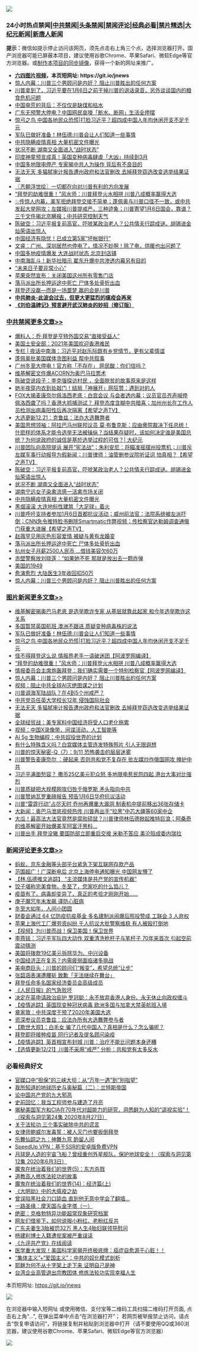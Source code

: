 ![](https://raw.githubusercontent.com/fqnews/bnews/master/64photo/fqnews-qr.jpg)

<div id="tt">
<h3>24小时热点禁闻|<a href="#%E4%B8%AD%E5%85%B1%E7%A6%81%E9%97%BB%E6%9B%B4%E5%A4%9A%E6%96%87%E7%AB%A0">中共禁闻</a>|<a href="#%E5%9B%BE%E7%89%87%E6%96%B0%E9%97%BB%E6%9B%B4%E5%A4%9A%E6%96%87%E7%AB%A0">头条禁闻</a>|<a href="#%E6%96%B0%E9%97%BB%E8%AF%84%E8%AE%BA%E6%9B%B4%E5%A4%9A%E6%96%87%E7%AB%A0">禁闻评论|<a href="#%E5%BF%85%E7%9C%8B%E7%BB%8F%E5%85%B8%E5%A5%BD%E6%96%87">经典必看|<a href="/video.md#%E7%A6%81%E7%89%87%E7%B2%BE%E9%80%89">禁片精选</a>|<a href="https://github.com/fqnews/djy/blob/master/gb/nf1351518.md#1">大纪元新闻</a>|<a href="https://github.com/fqnews/ntdtv/blob/master/gb/prog204.md#1">新唐人新闻</a></h3>
<div><b>提示：</b>微信如提示停止访问该网页，须先点击右上角三个点，选择浏览器打开。国产浏览器可能已屏蔽本项目，建议使用谷歌Chrome、苹果Safari、微软Edge等官方浏览器。或<a href="https://github.com/fqnews/bnews/blob/master/%E5%88%B6%E4%BD%9Cgit%E7%A6%81%E9%97%BB%E9%95%9C%E5%83%8F.md">制作本项目的同步镜像</a>，获得一个新的网址来推广。</div>
<ul>
<li><b><a href="http://d1.bdrive.tk/64.mp4" target="_blank">六四图片视频</a>，本页短网址: https://git.io/jnews</b></li>
<li><a href="/comments/20201221/1451894.md">惊人内幕：川普三个男顾问是内奸？ 阻止川普胜出的任何方案</a></li>
<li><a href="/bannedvideo/20201221/1452077.md">川普拿到了，习近平要在1月6日之前干掉川普的讲话录音，另外谈谈国内的粮食危机问题</a></li>
<li><a href="/cbnews/20201221/1451927.md">中国电荒的背后：不仅仅是缺煤和枯水</a></li>
<li><a href="/cnnews/20201221/1451921.md">广东无预警大停电？中国网民哀嚎「断水、断网」生活全停摆</a></li>
<li><a href="/topimagenews/20201221/1452107.md">惊弓之鸟 中国各地民众恐慌|打脸习近平？超四成中国人年均休闲开支不足千元</a></li>
<li><a href="/topimagenews/20201221/1452138.md">军队已做好准备！林伍德:川普会让人们知道一些事情</a></li>
<li><a href="/cbnews/20201221/1452167.md">中共隐瞒疫情真相 大量机密文件曝光</a></li>
<li><a href="/cbnews/20201221/1452228.md">状况不断 湖南又全面进入“战时状态”</a></li>
<li><a href="/worldnews/20201221/1452209.md">印度神童预言成真！英国变种病毒肆虐「大凶」持续到3月</a></li>
<li><a href="/comments/20201221/1452046.md">中国多地限电停产 专家揭中共人为操作 背后有不良目的</a></li>
<li><a href="/topimagenews/20201221/1451863.md">无法无天 多猫腻审计报告遭州政府和法官删改 去掉拜登窃选改变选举结果证据</a></li>
<li><a href="/ssgc/20201221/1451859.md">〖兲朝浮世绘〗一切都在向对川普有利的方向发展</a></li>
<li><a href="/topimagenews/20201221/1452063.md">“拜登的劫难很重！”风水师：川普拜登火水相拼 川普八成概率赢得大选</a></li>
<li><a href="/bannedvideo/20201221/1452074.md">💥传惊人内幕，美军拒绝拜登交接不简单；蓬佩奥与川普口径不一致，或中共发起大举网攻；左媒报川普提戒严，三种迹象；川普寄望1月6日国会，靠谱？三千文件揭北京瞒报；中共研究控制天气</a></li>
<li><a href="/cbnews/20201221/1452255.md">陈破空：习近平报复前高官，吓唬某政治老人？公共情夫行踪成谜。胡锡进金灿荣语出惊人</a></li>
<li><a href="/cnnews/20201221/1451857.md">中国经济有隐忧！已成立第5家“坏帐银行”</a></li>
<li><a href="/bannedvideo/20201221/1452146.md">文睿：广州、深圳居然也停电了，情况不妙啊！除了电，供暖也出问题了</a></li>
<li><a href="/cbnews/20201221/1451915.md">中国多地疫情爆发 大连战时状态 北京封店铺</a></li>
<li><a href="/comments/20201221/1451917.md">中南海乱斗！新华社暗示 翟东升爆中共渗透内幕另有目的</a></li>
<li><a href="/comments/20201221/1452193.md">“未来日子要非常小心”</a></li>
<li><a href="/cnnews/20201221/1452217.md">苹果突然宣布：关闭美国这州所有零售门店</a></li>
<li><a href="/cbnews/20201221/1452100.md">落马派出所长押运途中死亡 尸体多处骨折出血</a></li>
<li><a href="/cnnews/20201221/1452187.md">拜登还没赢—而是一场噩梦 赢的会是川普</a></li>
<li><b><a href="/comments/20200211/1275071.md" target="_blank">中共肺炎-此波会过去，但更大更猛烈的瘟疫会再来</a></b></li>
<li><b><a href="/comments/20200207/1272816.md" target="_blank">《刘伯温碑记》预言避开武汉肺炎的妙招（修订版）</a></b></li>
</ul>
</div>

<div class="catlist">
<h3><a href="/cbnews/" target="_blank">中共禁闻</a><span><a href="/cbnews/" target="_blank" rel="nofollow">更多文章>></a></span></h3>
<ul>
<li><a href="/cbnews/20201222/1452503.md" target="_blank">爆料人：乔·拜登是亨特外国交易“直接受益人”</a></li>
<li><a href="/cbnews/20201222/1452497.md" target="_blank">美国土安全部：2021年美国欢迎香港难民</a></li>
<li><a href="/cbnews/20201222/1452495.md" target="_blank">专栏 | 夜话中南海：习近平对赵乐际既有乡党情节，更有父辈情谊</a></li>
<li><a href="/cbnews/20201222/1452481.md" target="_blank">蓬佩奥批美国媒体贪图利益 帮中共叙事</a></li>
<li><a href="/cbnews/20201222/1452467.md" target="_blank">广州冬至大停电！官方称「不存在」 网民酸：你们信吗？</a></li>
<li><a href="/cbnews/20201222/1452454.md" target="_blank">维基解密文件爆ACORN为奥巴马拉票术</a></li>
<li><a href="/cbnews/20201222/1452444.md" target="_blank">陈破空说段子：李克强探访村民 ，全面脱贫的故事原来是这样</a></li>
<li><a href="/cbnews/20201222/1452437.md" target="_blank">她半夜穿内衣到处敲门！结局「神展开」网狂赞：遇到对的人</a></li>
<li><a href="/cbnews/20201222/1452427.md" target="_blank">FOX大揭麦康奈尔佩洛西老底；白宫会议 与会者透内幕；议员官员齐声喊停  佩洛西聋了吗？香港大抓捕测试？ 拜登态度含糊中共暗喜；加州州长在工作人员检测出病毒阳性后再次隔离【希望之声TV】</a></li>
<li><a href="/cbnews/20201221/1452313.md" target="_blank">大选更新12.21：克鲁兹：法办大选舞弊者</a></li>
<li><a href="/cbnews/20201221/1452307.md" target="_blank">美国思想领袖：阿拉巴马州联邦议员 莫·布鲁克斯：应由衆院裁决下任总统！什麽样的体系才能令选举无法被操纵？当结果存疑时，该如何决定谁是美国总统？为何说政府的诚信是基於选举过程的可信？| 大纪元</a></li>
<li><a href="/cbnews/20201221/1452282.md" target="_blank">川普团队向高院提诉 展开“宪法战”；朱利安尼：将瞄准摇摆州投票机；川普斥左媒军事行动报导为假新闻；川普律师：油管删参议院听证词 怕真相？【希望之声TV】</a></li>
<li><a href="/cbnews/20201221/1452255.md" target="_blank">陈破空：习近平报复前高官，吓唬某政治老人？公共情夫行踪成谜。胡锡进金灿荣语出惊人</a></li>
<li><a href="/cbnews/20201221/1452228.md" target="_blank">状况不断 湖南又全面进入“战时状态”</a></li>
<li><a href="/cbnews/20201221/1452208.md" target="_blank">湖南宁远女子染禽流感一活禽市场关闭</a></li>
<li><a href="/cbnews/20201221/1452167.md" target="_blank">中共隐瞒疫情真相 大量机密文件曝光</a></li>
<li><a href="/cbnews/20201221/1452166.md" target="_blank">黑烟滚滚 大连地标性建筑「大足球」着火</a></li>
<li><a href="/cbnews/20201221/1452118.md" target="_blank">川普呼吁支持者参加1月6日首都抗议活动；威州前法官：法院系统被左派吓倒；CNN急令推特脸书删除Smartmatic作弊视频；传检察官达勒姆调查通俄门获重大进展【希望之声TV】</a></li>
<li><a href="/cbnews/20201221/1452108.md" target="_blank">赵薇罕见用灰色形容爱情 被疑与黄有龙婚变</a></li>
<li><a href="/cbnews/20201221/1452100.md" target="_blank">落马派出所长押运途中死亡 尸体多处骨折出血</a></li>
<li><a href="/cbnews/20201221/1452099.md" target="_blank">杭州女子月薪2500人民币 …借钱美容欠60万</a></li>
<li><a href="/cbnews/20201221/1452091.md" target="_blank">赤壁警察放刘晓莲：“如果她不死 那就是放出去一颗炸弹</a></li>
<li><a href="/cbnews/20201221/1452082.md" target="_blank">美国的1949</a></li>
<li><a href="/cbnews/20201221/1452081.md" target="_blank">愈演愈烈 大陆医生3年收回扣50万</a></li>
<li><a href="/comments/20201221/1451894.md" target="_blank">惊人内幕：川普三个男顾问是内奸？ 阻止川普胜出的任何方案</a></li>

</ul>
</div>
<div class="catlist">
<h3><a href="/topimagenews/" target="_blank">图片新闻</a><span><a href="/topimagenews/" target="_blank" rel="nofollow">更多文章>></a></span></h3>
<ul>
<li><a href="/topimagenews/20201222/1452466.md" target="_blank">维基解密揭奥巴马老底 是选举欺诈专家 从基层就靠此起家 和今年选举欺诈这关系</a></li>
<li><a href="/topimagenews/20201222/1452456.md" target="_blank">多国暂禁英国航班 澳洲不跟进 质疑变种病毒株的说法</a></li>
<li><a href="/topimagenews/20201221/1452138.md" target="_blank">军队已做好准备！林伍德:川普会让人们知道一些事情</a></li>
<li><a href="/topimagenews/20201221/1452107.md" target="_blank">惊弓之鸟 中国各地民众恐慌|打脸习近平？超四成中国人年均休闲开支不足千元</a></li>
<li><a href="/topimagenews/20201221/1452098.md" target="_blank">怪不得拜登这么说 情报界老手一语破迷团【阿波罗网编译】</a></li>
<li><a href="/topimagenews/20201221/1452063.md" target="_blank">“拜登的劫难很重！”风水师：川普拜登火水相拼 川普八成概率赢得大选</a></li>
<li><a href="/topimagenews/20201221/1452024.md" target="_blank">情报委员会主席炮轰拜登：我们确实需要一个特别检察官【阿波罗网编译】</a></li>
<li><a href="/comments/20201221/1451894.md" target="_blank">惊人内幕：川普三个男顾问是内奸？ 阻止川普胜出的任何方案</a></li>
<li><a href="/comments/20201221/1451945.md" target="_blank">视频：阻止中共全球AI灭绝图谋之计划</a></li>
<li><a href="/topimagenews/20201221/1451914.md" target="_blank">川普调海军陆战队？在4到5个州戒严？</a></li>
<li><a href="/topimagenews/20201221/1451913.md" target="_blank">中共党员任英大学校长12年 侵蚀国际社会</a></li>
<li><a href="/topimagenews/20201221/1451863.md" target="_blank">无法无天 多猫腻审计报告遭州政府和法官删改 去掉拜登窃选改变选举结果证据</a></li>
<li><a href="/topimagenews/20201221/1451854.md" target="_blank">全球经贸战：美专家料中国经济将受人口老化拖累</a></li>
<li><a href="/comments/20201220/1451654.md" target="_blank">视频：中国X录像带，间谍活动，人工智能等</a></li>
<li><a href="/comments/20201220/1451637.md" target="_blank">AI 5g 生物编程：中共奴役世界的计划</a></li>
<li><a href="/topimagenews/20201220/1451560.md" target="_blank">有什么特殊含义吗？白宫媒体主管连发特殊照片 引人无限遐想</a></li>
<li><a href="/comments/20201220/1451520.md" target="_blank">川普的惊天秘密-Q（7）：9/11 恐怖袭击的层层迷雾</a></li>
<li><a href="/topimagenews/20201220/1451365.md" target="_blank">川普警告麦康奈尔 ：硬起来 否则共和党不复存在 批左媒炒作俄国网攻 掩护中共</a></li>
<li><a href="/topimagenews/20201220/1451283.md" target="_blank">习近平满面愁容？ 撒币25亿美元犯众怒 多地限电惹民怨四起 港台大事对比强烈</a></li>
<li><a href="/topimagenews/20201220/1451269.md" target="_blank">川普质疑把大规模网攻归咎于俄罗斯 矛头指向中共</a></li>
<li><a href="/topimagenews/20201220/1451220.md" target="_blank">川普赞纳瓦罗重磅报告 预告1月6日华府抗议活动</a></li>
<li><a href="/topimagenews/20201220/1451218.md" target="_blank">川普“雷霆行动”占尽天时 乔州再爆重大漏洞 制表机中提前移出36张存储卡</a></li>
<li><a href="/topimagenews/20201219/1451143.md" target="_blank">大新闻：奥巴马泄底视频热传 川普再出手“拉黑”中芯大疆等60家中企</a></li>
<li><a href="/comments/20201219/1450887.md" target="_blank">大瓜！最高法大法官竟然是腐败硕鼠？川普律师林伍德掀起推特巨浪；阿桑奇的维基解密开始爆美军阿富汗黑料…</a></li>
<li><a href="/topimagenews/20201219/1451053.md" target="_blank">川普出手 拜登没辙 要国防部立即重启交接 米勒不答应 美沦陷成委内瑞拉</a></li>

</ul>
</div>
<div class="catlist">
<h3><a href="/comments/" target="_blank">新闻评论</a><span><a href="/comments/" target="_blank" rel="nofollow">更多文章>></a></span></h3>
<ul>
<li><a href="/comments/20201222/1452496.md" target="_blank">蚂蚁、京东金融等头部平台紧急下架互联网存款产品</a></li>
<li><a href="/comments/20201222/1452494.md" target="_blank">范围超广！广深断电后 北京上海停电通知曝光 中国网友懵了</a></li>
<li><a href="/comments/20201222/1452490.md" target="_blank">【林.伍德推文追踪】 “主流媒体是共产党的宣传机器”</a></li>
<li><a href="/comments/20201222/1452480.md" target="_blank">饺子堪称完美食物，冬至了，您家吃的什么馅儿？</a></li>
<li><a href="/comments/20201222/1452479.md" target="_blank">疫苗有了，病毒却变异了，真正的考验才刚刚开始&#8230;&#8230;</a></li>
<li><a href="/comments/20201222/1452478.md" target="_blank">庚子魔咒年末发飙 谨防心脏病</a></li>
<li><a href="/comments/20201222/1452477.md" target="_blank">冬至大如年，人间小团圆</a></li>
<li><a href="/comments/20201222/1452470.md" target="_blank">财委会通过 64 亿防疫抗疫基金 多名建制派闹爆后照投赞成 工联会 3 人弃权</a></li>
<li><a href="/comments/20201222/1452469.md" target="_blank">苹果上海代工厂爆劳资纠纷 千人抗议大批警察维稳 有人被殴打倒地</a></li>
<li><a href="/comments/20201222/1452468.md" target="_blank">【视频】为川普而战！保卫美国！保卫世界</a></li>
<li><a href="/comments/20201222/1452461.md" target="_blank">李燕铭：习近平军队四大动作 双重清洗枪杆子与笔杆子 70年来首次 引起空前震动猜测</a></li>
<li><a href="/comments/20201222/1452458.md" target="_blank">美国将拨款19亿美元拆除华为、中兴设备</a></li>
<li><a href="/comments/20201222/1452457.md" target="_blank">中国经济正在复苏？内需疲弱面临诸多挑战</a></li>
<li><a href="/comments/20201222/1452453.md" target="_blank">美电商巨头：川普的顾问们“叛变”，希望总统“让步”</a></li>
<li><a href="/comments/20201222/1452452.md" target="_blank">张韶涵表演遭腰斩 致歉「无法继续在舞台」</a></li>
<li><a href="/comments/20201222/1452447.md" target="_blank">拜登任命多名国家经济委员会高级成员</a></li>
<li><a href="/comments/20201222/1452433.md" target="_blank">《人民日报》的气急败坏</a></li>
<li><a href="/comments/20201222/1452430.md" target="_blank">决定在英申请政治庇护 罗冠聪：永不放弃香港人身份、永无休止向政权缠斗</a></li>
<li><a href="/comments/20201222/1452429.md" target="_blank">【疫情追踪】英国现变种冠状病毒 欧洲多国与加拿大禁英航班入境</a></li>
<li><a href="/comments/20201222/1452426.md" target="_blank">章家敦：中共深度干预了2020年美国大选</a></li>
<li><a href="/comments/20201222/1452410.md" target="_blank">资深参议员克鲁兹：应法办所有大选舞弊参与者</a></li>
<li><a href="/comments/20201222/1452404.md" target="_blank">【欺世大观】：白毛女 骗了几代中国人？真相是什么？怎么骗呢？</a></li>
<li><a href="/comments/20201222/1452403.md" target="_blank">拜登即将接种疫苗 同行记者及提名顾问染疫</a></li>
<li><a href="/comments/20201222/1452402.md" target="_blank">【疫情追踪】英首相宣布封城 川普：治疗不能比问题本身还糟</a></li>
<li><a href="/comments/20201222/1452396.md" target="_blank">【选情更新12/21】川普不采用“戒严” 分析：共和党有太多反水</a></li>

</ul>
</div>

<div class="catlist">
<h3>必看经典好文</h3>
<ul>
<li><a href="/cbnews/20200624/1349641.md" target="_blank">官媒口中“担保”的三峡大坝：从“万年一遇”到“别指望”</a></li>
<li><a href="/tculture/xiulian/20170614/774347.md" target="_blank">我所知道的地球历史与奥秘篇（二）：兰特斯帝国</a></li>
<li><a href="/comments/20200717/1361899.md" target="_blank">论中国共产党的九大邪恶</a></li>
<li><a href="/aomi/history/20141104/323033.md" target="_blank">史前回忆：我当工程师参与建造了月亮</a></li>
<li><a href="/cbnews/20200828/1386804.md" target="_blank">揭秘美国军方和CIA在70年代对超能力的研究，洞悉鲜为人知的“遥视实验”！（探索与洞见第24集 2020年8月27日）</a></li>
<li><a href="/cbnews/20200703/1354907.md" target="_blank">关于法轮功 三个事实破除中共的谎言</a></li>
<li><a href="/comments/20201123/1435422.md" target="_blank">女律师鲍威尔发毒誓：被人灭门也要扳倒拜登</a></li>
<li><a href="/tculture/20170718/793528.md" target="_blank">乐舞仙踪之九：神舞九穹 韵留人间</a></li>
<li><a href="/cbnews/20191226/1241739.md" target="_blank">SpeedUp VPN：基于SSR的安卓版免费VPN</a></li>
<li><a href="/comments/20200712/1359456.md" target="_blank">月球是人造的宇宙飞船？曾经重创外星舰队，保护地球安全！（探索与洞见第12集 2020年6月3日）</a></li>
<li><a href="/topimagenews/20180524/946967.md" target="_blank">魔鬼在统治着我们的世界(5)：东方杀戮</a></li>
<li><a href="/comments/20200805/1375080.md" target="_blank">道教高人修炼法轮功的故事</a></li>
<li><a href="/topimagenews/20180605/953415.md" target="_blank">魔鬼在统治着我们的世界(14)：经济篇(上)</a></li>
<li><a href="/comments/20200203/1269785.md" target="_blank">《大明劫》中的大瘟疫之劫</a></li>
<li><a href="/topimagenews/20200928/1404412.md" target="_blank">曾误陷黑社会刀口舔血 直到他无意中学会了翻墙&#8230;</a></li>
<li><a href="/tculture/20160806/568214.md" target="_blank">一路圣缘：摩天国与金字塔（一）</a></li>
<li><a href="/comments/20200705/783265.md" target="_blank">绝密：克格勃特异功能超常现象研究档案</a></li>
<li><a href="/comments/20200712/1359630.md" target="_blank">网友们借鉴下，如何说服小粉红、老粉红反共</a></li>
<li><a href="/cbnews/20200611/1343037.md" target="_blank">广东夫妻生3胎被罚32万 黑人生4胎妇联领导慰问</a></li>
<li><a href="/comments/20201010/1411232.md" target="_blank">杨建利博士入籍遭拒案被严重误读</a></li>
<li><a href="/bookonline/20131116/201057.md" target="_blank">《九评共产党》在线阅读</a></li>
<li><a href="/comments/20201115/1431139.md" target="_blank">医学重大发现！美国科学家揭开终极底牌：癌症自愈源于心脏！！</a></li>
<li><a href="/comments/20201007/1409565.md" target="_blank">“集体主义”+“爱国主义”：中共的奴化模式剖析</a></li>
<li><a href="/ccpdope/20190803/1168965.md" target="_blank">耶稣为何不从十字架上走下来 证明自己是神</a></li>
<li><a href="/comments/20200528/1335859.md" target="_blank">台湾企业高管退出宗教团体 修炼法轮功实现幸福人生</a></li>

</ul>
</div>

本页短网址: https://git.io/jnews

![](https://raw.githubusercontent.com/fqnews/bnews/master/64photo/fqnews-qr.jpg)

在浏览器中输入短网址 或使用微信、支付宝等二维码工具扫描二维码打开页面, 点击右上角"...", 在弹出菜单中点击“在浏览器打开”； 若网页被举报禁止访问，请点击“恢复申请访问”，将链接复制并粘贴到浏览器中打开（请不要使用QQ或360浏览器，建议使用谷歌Chrome、苹果Safari、微软Edge等官方浏览器）

![](https://raw.githubusercontent.com/fqnews/bnews/master/64photo/wx.jpg)